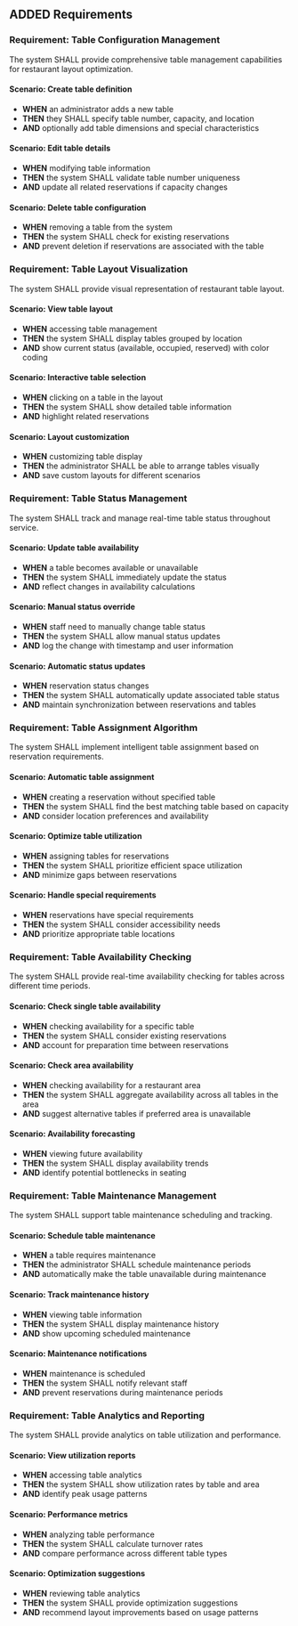 ## ADDED Requirements

### Requirement: Table Configuration Management
The system SHALL provide comprehensive table management capabilities for restaurant layout optimization.

#### Scenario: Create table definition
- **WHEN** an administrator adds a new table
- **THEN** they SHALL specify table number, capacity, and location
- **AND** optionally add table dimensions and special characteristics

#### Scenario: Edit table details
- **WHEN** modifying table information
- **THEN** the system SHALL validate table number uniqueness
- **AND** update all related reservations if capacity changes

#### Scenario: Delete table configuration
- **WHEN** removing a table from the system
- **THEN** the system SHALL check for existing reservations
- **AND** prevent deletion if reservations are associated with the table

### Requirement: Table Layout Visualization
The system SHALL provide visual representation of restaurant table layout.

#### Scenario: View table layout
- **WHEN** accessing table management
- **THEN** the system SHALL display tables grouped by location
- **AND** show current status (available, occupied, reserved) with color coding

#### Scenario: Interactive table selection
- **WHEN** clicking on a table in the layout
- **THEN** the system SHALL show detailed table information
- **AND** highlight related reservations

#### Scenario: Layout customization
- **WHEN** customizing table display
- **THEN** the administrator SHALL be able to arrange tables visually
- **AND** save custom layouts for different scenarios

### Requirement: Table Status Management
The system SHALL track and manage real-time table status throughout service.

#### Scenario: Update table availability
- **WHEN** a table becomes available or unavailable
- **THEN** the system SHALL immediately update the status
- **AND** reflect changes in availability calculations

#### Scenario: Manual status override
- **WHEN** staff need to manually change table status
- **THEN** the system SHALL allow manual status updates
- **AND** log the change with timestamp and user information

#### Scenario: Automatic status updates
- **WHEN** reservation status changes
- **THEN** the system SHALL automatically update associated table status
- **AND** maintain synchronization between reservations and tables

### Requirement: Table Assignment Algorithm
The system SHALL implement intelligent table assignment based on reservation requirements.

#### Scenario: Automatic table assignment
- **WHEN** creating a reservation without specified table
- **THEN** the system SHALL find the best matching table based on capacity
- **AND** consider location preferences and availability

#### Scenario: Optimize table utilization
- **WHEN** assigning tables for reservations
- **THEN** the system SHALL prioritize efficient space utilization
- **AND** minimize gaps between reservations

#### Scenario: Handle special requirements
- **WHEN** reservations have special requirements
- **THEN** the system SHALL consider accessibility needs
- **AND** prioritize appropriate table locations

### Requirement: Table Availability Checking
The system SHALL provide real-time availability checking for tables across different time periods.

#### Scenario: Check single table availability
- **WHEN** checking availability for a specific table
- **THEN** the system SHALL consider existing reservations
- **AND** account for preparation time between reservations

#### Scenario: Check area availability
- **WHEN** checking availability for a restaurant area
- **THEN** the system SHALL aggregate availability across all tables in the area
- **AND** suggest alternative tables if preferred area is unavailable

#### Scenario: Availability forecasting
- **WHEN** viewing future availability
- **THEN** the system SHALL display availability trends
- **AND** identify potential bottlenecks in seating

### Requirement: Table Maintenance Management
The system SHALL support table maintenance scheduling and tracking.

#### Scenario: Schedule table maintenance
- **WHEN** a table requires maintenance
- **THEN** the administrator SHALL schedule maintenance periods
- **AND** automatically make the table unavailable during maintenance

#### Scenario: Track maintenance history
- **WHEN** viewing table information
- **THEN** the system SHALL display maintenance history
- **AND** show upcoming scheduled maintenance

#### Scenario: Maintenance notifications
- **WHEN** maintenance is scheduled
- **THEN** the system SHALL notify relevant staff
- **AND** prevent reservations during maintenance periods

### Requirement: Table Analytics and Reporting
The system SHALL provide analytics on table utilization and performance.

#### Scenario: View utilization reports
- **WHEN** accessing table analytics
- **THEN** the system SHALL show utilization rates by table and area
- **AND** identify peak usage patterns

#### Scenario: Performance metrics
- **WHEN** analyzing table performance
- **THEN** the system SHALL calculate turnover rates
- **AND** compare performance across different table types

#### Scenario: Optimization suggestions
- **WHEN** reviewing table analytics
- **THEN** the system SHALL provide optimization suggestions
- **AND** recommend layout improvements based on usage patterns